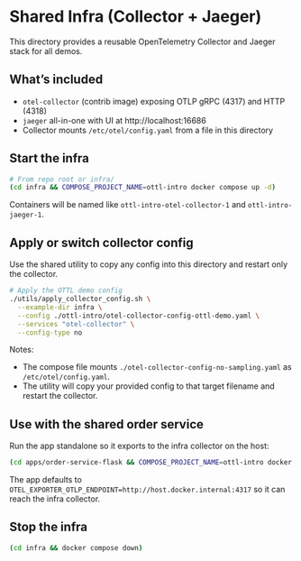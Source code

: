 # Shared Infra (Collector + Jaeger)

This directory provides a reusable OpenTelemetry Collector and Jaeger stack for all demos.

## What’s included
- `otel-collector` (contrib image) exposing OTLP gRPC (4317) and HTTP (4318)
- `jaeger` all-in-one with UI at http://localhost:16686
- Collector mounts `/etc/otel/config.yaml` from a file in this directory

## Start the infra
```bash
# From repo root or infra/
(cd infra && COMPOSE_PROJECT_NAME=ottl-intro docker compose up -d)
```
Containers will be named like `ottl-intro-otel-collector-1` and `ottl-intro-jaeger-1`.

## Apply or switch collector config
Use the shared utility to copy any config into this directory and restart only the collector.

```bash
# Apply the OTTL demo config
./utils/apply_collector_config.sh \
  --example-dir infra \
  --config ./ottl-intro/otel-collector-config-ottl-demo.yaml \
  --services "otel-collector" \
  --config-type no
```
Notes:
- The compose file mounts `./otel-collector-config-no-sampling.yaml` as `/etc/otel/config.yaml`.
- The utility will copy your provided config to that target filename and restart the collector.

## Use with the shared order service
Run the app standalone so it exports to the infra collector on the host:
```bash
(cd apps/order-service-flask && COMPOSE_PROJECT_NAME=ottl-intro docker compose up -d --build)
```
The app defaults to `OTEL_EXPORTER_OTLP_ENDPOINT=http://host.docker.internal:4317` so it can reach the infra collector.

## Stop the infra
```bash
(cd infra && docker compose down)
```
